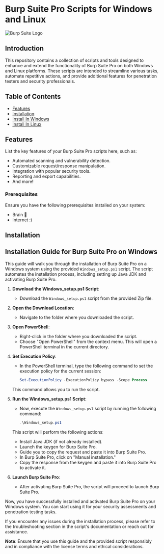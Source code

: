 # Burp Suite Pro Scripts for Windows and Linux

![Burp Suite Logo](https://portswigger.net/cms/images/12/c8/c338-article-burp-suite-user-community-tips-and-tricks_blog-article.jpg)

## Introduction

This repository contains a collection of scripts and tools designed to enhance and extend the functionality of Burp Suite Pro on both Windows and Linux platforms. These scripts are intended to streamline various tasks, automate repetitive actions, and provide additional features for penetration testers and security professionals.

## Table of Contents

- [Features](#features)
- [Installation](#installation)
- [Install In Windows](##Installation)
- [Install In Linux]()

## Features

List the key features of your Burp Suite Pro scripts here, such as:

- Automated scanning and vulnerability detection.
- Customizable request/response manipulation.
- Integration with popular security tools.
- Reporting and export capabilities.
- And more!

  
### Prerequisites

Ensure you have the following prerequisites installed on your system:

- Brain 🧠
- Internet :)

## Installation

## Installation Guide for Burp Suite Pro on Windows

This guide will walk you through the installation of Burp Suite Pro on a Windows system using the provided `Windows_setup.ps1` script. The script automates the installation process, including setting up Java JDK and activating Burp Suite Pro.

1. **Download the Windows_setup.ps1 Script**:

   - Download the `Windows_setup.ps1` script from the provided Zip file.

2. **Open the Download Location**:

   - Navigate to the folder where you downloaded the script.

3. **Open PowerShell**:

   - Right-click in the folder where you downloaded the script.
   - Choose "Open PowerShell" from the context menu. This will open a PowerShell terminal in the current directory.

4. **Set Execution Policy**:

   - In the PowerShell terminal, type the following command to set the execution policy for the current session:

     ```powershell
     Set-ExecutionPolicy -ExecutionPolicy bypass -Scope Process
     ```

   This command allows you to run the script.

5. **Run the Windows_setup.ps1 Script**:

   - Now, execute the `Windows_setup.ps1` script by running the following command:

     ```powershell
     .\Windows_setup.ps1
     ```

   This script will perform the following actions:

   - Install Java JDK (if not already installed).
   - Launch the keygen for Burp Suite Pro.
   - Guide you to copy the request and paste it into Burp Suite Pro.
   - In Burp Suite Pro, click on "Manual installation."
   - Copy the response from the keygen and paste it into Burp Suite Pro to activate it.

6. **Launch Burp Suite Pro**:

   - After activating Burp Suite Pro, the script will proceed to launch Burp Suite Pro.

Now, you have successfully installed and activated Burp Suite Pro on your Windows system. You can start using it for your security assessments and penetration testing tasks.

If you encounter any issues during the installation process, please refer to the troubleshooting section in the script's documentation or reach out for assistance.

**Note**: Ensure that you use this guide and the provided script responsibly and in compliance with the license terms and ethical considerations.
